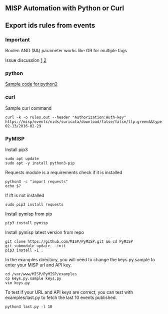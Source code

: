 MISP Automation with Python or Curl
-----------------------------------

## Export ids rules from events
### Important

Boolen AND (&&) parameter works like OR for multiple tags

Issue discussion
[1](https://github.com/MISP/MISP/issues/2726)
[2](https://github.com/MISP/MISP/issues/2416)

### python
[Sample code for python2](https://github.com/ahmetpergamum/cti/blob/master/exportEvents.py)
### curl
Sample curl command
```
curl -k -o rules.out --header "Authorization:Auth-key" https://misp/events/nids/suricata/download/false/false/tlp:green&&type:osint/2016-02-13/2016-02-29
```

### PyMISP
Install pip3
```
sudo apt update
sudo apt -y install python3-pip
```
Requests module is a requirements check if it is installed
```
python3 -c "import requests"
echo $?
```
If ift is not installed
```
sudo pip3 install requests
```
Install pymisp from pip
```
pip3 install pymisp
```
Install pymisp latest version from repo
```
git clone https://github.com/MISP/PyMISP.git && cd PyMISP
git submodule update --init
pip3 install -I .
```
In the examples directory, you will need to change the keys.py.sample to enter your MISP url and API key.
```
cd /var/www/MISP/PyMISP/examples
cp keys.py.sample keys.py
vim keys.py
```

To test if your URL and API keys are correct, you can test with examples/last.py to fetch the last 10 events published.
```
python3 last.py -l 10
```
